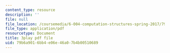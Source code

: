 ```yaml
---
content_type: resource
description: ''
file: null
file_location: /coursemedia/6-004-computation-structures-spring-2017/79b6a9016bb4e06e46a07b4b00510689_3LQUrpSADx8.pdf
file_type: application/pdf
resourcetype: Document
title: 3play pdf file
uid: 79b6a901-6bb4-e06e-46a0-7b4b00510689
---
```

